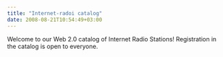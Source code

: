 ```yaml
---
title: "Internet-radoi catalog"
date: 2008-08-21T10:54:49+03:00
---
```


Welcome to our Web 2.0 catalog of Internet Radio Stations! Registration in the catalog is open to everyone.

